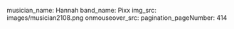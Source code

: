 musician_name: Hannah
band_name: Pixx
img_src: images/musician2108.png
onmouseover_src: 
pagination_pageNumber: 414